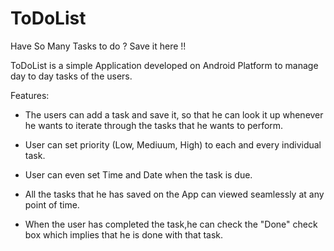 ToDoList
=========

Have So Many Tasks to do ? Save it here !!

ToDoList is a simple Application developed on Android Platform to manage day to day tasks of the users. 

Features: 
* The users can add a task and save it, so that he can look it up whenever he wants to iterate through the tasks that he wants to perform. 

* User can set priority (Low, Mediuum, High) to each and every individual task. 

* User can even set Time and Date when the task is due. 

* All the tasks that he has saved on the App can viewed seamlessly at any point of time. 

* When the user has completed the task,he can check the "Done" check box which implies that he is done with that task. 
